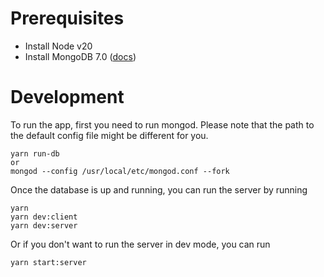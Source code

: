 # Prerequisites
- Install Node v20
- Install MongoDB 7.0 ([docs](https://www.mongodb.com/docs/manual/administration/install-community/))

# Development
To run the app, first you need to run mongod. Please note that the path to the default config file might be different for you.
```
yarn run-db
or
mongod --config /usr/local/etc/mongod.conf --fork
```
Once the database is up and running, you can run the server by running
```
yarn
yarn dev:client
yarn dev:server
```
Or if you don't want to run the server in dev mode, you can run
```
yarn start:server
```
